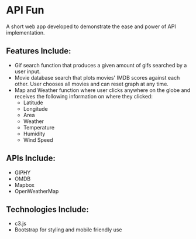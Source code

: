 # API Fun

A short web app developed to demonstrate the ease and power of API implementation.

## Features Include:
* Gif search function that produces a given amount of gifs searched by a user input.
* Movie database search that plots movies' IMDB scores against each other.  User chooses all movies and can reset graph at any time.
* Map and Weather function where user clicks anywhere on the globe and receives the following information on where they clicked:
  * Latitude
  * Longitude
  * Area
  * Weather
  * Temperature
  * Humidity
  * Wind Speed
  
## APIs Include:
* GIPHY
* OMDB
* Mapbox
* OpenWeatherMap

## Technologies Include:
* c3.js
* Bootstrap for styling and mobile friendly use
